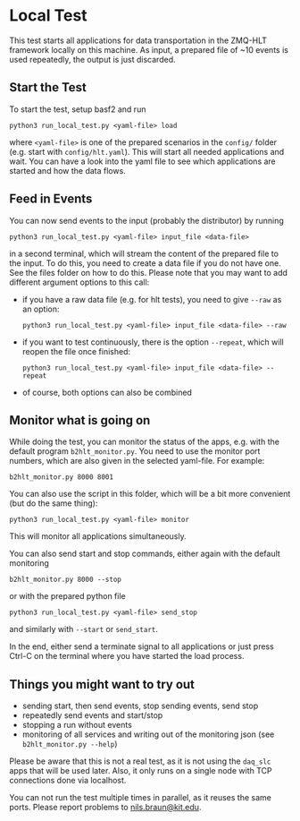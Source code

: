 # Local Test

This test starts all applications for data transportation in the ZMQ-HLT framework locally on this machine.
As input, a prepared file of ~10 events is used repeatedly, the output is just discarded.

## Start the Test

To start the test, setup basf2 and run

    python3 run_local_test.py <yaml-file> load

where `<yaml-file>` is one of the prepared scenarios in the `config/` folder (e.g. start with `config/hlt.yaml`). 
This will start all needed applications and wait.
You can have a look into the yaml file to see which applications are started and how the data flows.

## Feed in Events

You can now send events to the input (probably the distributor) by running

    python3 run_local_test.py <yaml-file> input_file <data-file>

in a second terminal, which will stream the content of the prepared file to the input. 
To do this, you need to create a data file if you do not have one.
See the files folder on how to do this.
Please note that you may want to add different argument options to this call:

* if you have a raw data file (e.g. for hlt tests), you need to give `--raw` as an option:

      python3 run_local_test.py <yaml-file> input_file <data-file> --raw

* if you want to test continuously, there is the option `--repeat`, which will reopen the file once finished:

      python3 run_local_test.py <yaml-file> input_file <data-file> --repeat

* of course, both options can also be combined


## Monitor what is going on

While doing the test, you can monitor the status of the apps, e.g. with the default program `b2hlt_monitor.py`.
You need to use the monitor port numbers, which are also given in the selected yaml-file. For example:

    b2hlt_monitor.py 8000 8001

You can also use the script in this folder, which will be a bit more convenient (but do the same thing):

    python3 run_local_test.py <yaml-file> monitor

This will monitor all applications simultaneously.

You can also send start and stop commands, either again with the default monitoring

    b2hlt_monitor.py 8000 --stop

or with the prepared python file

    python3 run_local_test.py <yaml-file> send_stop

and similarly with `--start` or `send_start`.

In the end, either send a terminate signal to all applications or just press Ctrl-C on the terminal where you have started the load process.

## Things you might want to try out

* sending start, then send events, stop sending events, send stop
* repeatedly send events and start/stop
* stopping a run without events
* monitoring of all services and writing out of the monitoring json (see `b2hlt_monitor.py --help`)

Please be aware that this is not a real test, as it is not using the `daq_slc` apps that will be used later. Also, it only runs on a single node with TCP connections done via localhost.

You can not run the test multiple times in parallel, as it reuses the same ports.
Please report problems to [nils.braun@kit.edu](mailto:nils.braun@kit.edu).